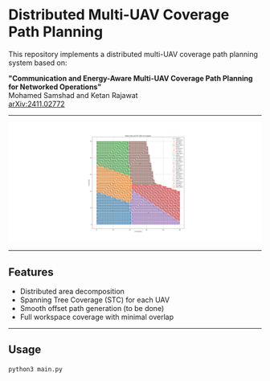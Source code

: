 # Distributed Multi-UAV Coverage Path Planning

This repository implements a distributed multi-UAV coverage path planning system based on:

**"Communication and Energy-Aware Multi-UAV Coverage Path Planning for Networked Operations"**  
Mohamed Samshad and Ketan Rajawat  
[arXiv:2411.02772](https://arxiv.org/pdf/2411.02772)

---
![Example Coverage](images/Voronoi_STC.png)


---



## Features

- Distributed area decomposition
- Spanning Tree Coverage (STC) for each UAV
- Smooth offset path generation (to be done)
- Full workspace coverage with minimal overlap

---

## Usage

```bash
python3 main.py
